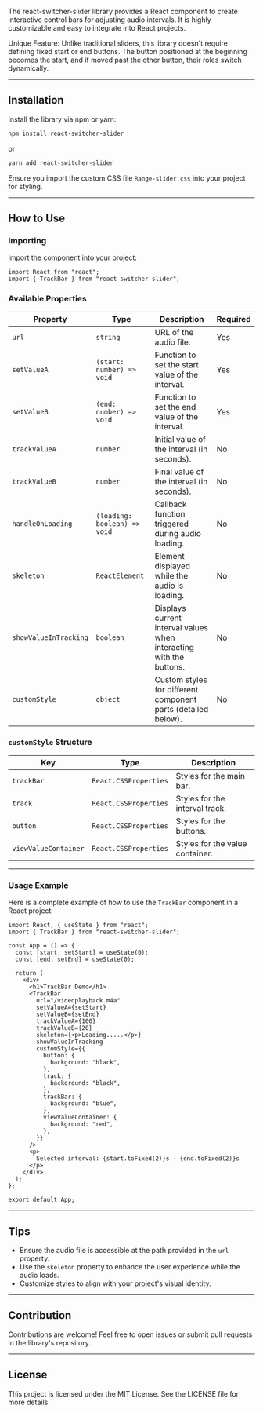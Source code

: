 The react-switcher-slider library provides a React component to create interactive control bars for adjusting audio intervals. It is highly customizable and easy to integrate into React projects.

Unique Feature: Unlike traditional sliders, this library doesn't require defining fixed start or end buttons. The button positioned at the beginning becomes the start, and if moved past the other button, their roles switch dynamically.

---

## Installation

Install the library via npm or yarn:

```bash
npm install react-switcher-slider
```

or

```bash
yarn add react-switcher-slider
```

Ensure you import the custom CSS file `Range-slider.css` into your project for styling.

---

## How to Use

### Importing

Import the component into your project:

```tsx
import React from "react";
import { TrackBar } from "react-switcher-slider";
```

### Available Properties

| Property              | Type                         | Description                                                         | Required |
| --------------------- | ---------------------------- | ------------------------------------------------------------------- | -------- |
| `url`                 | `string`                     | URL of the audio file.                                              | Yes      |
| `setValueA`           | `(start: number) => void`    | Function to set the start value of the interval.                    | Yes      |
| `setValueB`           | `(end: number) => void`      | Function to set the end value of the interval.                      | Yes      |
| `trackValueA`         | `number`                     | Initial value of the interval (in seconds).                         | No       |
| `trackValueB`         | `number`                     | Final value of the interval (in seconds).                           | No       |
| `handleOnLoading`     | `(loading: boolean) => void` | Callback function triggered during audio loading.                   | No       |
| `skeleton`            | `ReactElement`               | Element displayed while the audio is loading.                       | No       |
| `showValueInTracking` | `boolean`                    | Displays current interval values when interacting with the buttons. | No       |
| `customStyle`         | `object`                     | Custom styles for different component parts (detailed below).       | No       |

### `customStyle` Structure

| Key                  | Type                  | Description                     |
| -------------------- | --------------------- | ------------------------------- |
| `trackBar`           | `React.CSSProperties` | Styles for the main bar.        |
| `track`              | `React.CSSProperties` | Styles for the interval track.  |
| `button`             | `React.CSSProperties` | Styles for the buttons.         |
| `viewValueContainer` | `React.CSSProperties` | Styles for the value container. |

---

### Usage Example

Here is a complete example of how to use the `TrackBar` component in a React project:

```tsx
import React, { useState } from "react";
import { TrackBar } from "react-switcher-slider";

const App = () => {
  const [start, setStart] = useState(0);
  const [end, setEnd] = useState(0);

  return (
    <div>
      <h1>TrackBar Demo</h1>
      <TrackBar
        url="/videoplayback.m4a"
        setValueA={setStart}
        setValueB={setEnd}
        trackValueA={100}
        trackValueB={20}
        skeleton={<p>Loading.....</p>}
        showValueInTracking
        customStyle={{
          button: {
            background: "black",
          },
          track: {
            background: "black",
          },
          trackBar: {
            background: "blue",
          },
          viewValueContainer: {
            background: "red",
          },
        }}
      />
      <p>
        Selected interval: {start.toFixed(2)}s - {end.toFixed(2)}s
      </p>
    </div>
  );
};

export default App;
```

---

## Tips

- Ensure the audio file is accessible at the path provided in the `url` property.
- Use the `skeleton` property to enhance the user experience while the audio loads.
- Customize styles to align with your project's visual identity.

---

## Contribution

Contributions are welcome! Feel free to open issues or submit pull requests in the library's repository.

---

## License

This project is licensed under the MIT License. See the LICENSE file for more details.
